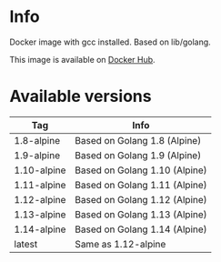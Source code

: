 # Info

Docker image with gcc installed. Based on lib/golang.

This image is available on [Docker Hub](https://hub.docker.com/r/bigrocs/golang-gcc/).

# Available versions

| Tag         | Info
| ----------- | ---
| 1.8-alpine  | Based on Golang 1.8 (Alpine)
| 1.9-alpine  | Based on Golang 1.9 (Alpine)
| 1.10-alpine | Based on Golang 1.10 (Alpine)
| 1.11-alpine | Based on Golang 1.11 (Alpine)
| 1.12-alpine | Based on Golang 1.12 (Alpine)
| 1.13-alpine | Based on Golang 1.13 (Alpine)
| 1.14-alpine | Based on Golang 1.14 (Alpine)
| latest      | Same as 1.12-alpine
